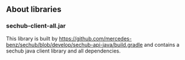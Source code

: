 <!-- SPDX-License-Identifier: MIT --->
## About libraries

### sechub-client-all.jar
This library is built by https://github.com/mercedes-benz/sechub/blob/develop/sechub-api-java/build.gradle and contains a sechub java client library and all dependencies.
